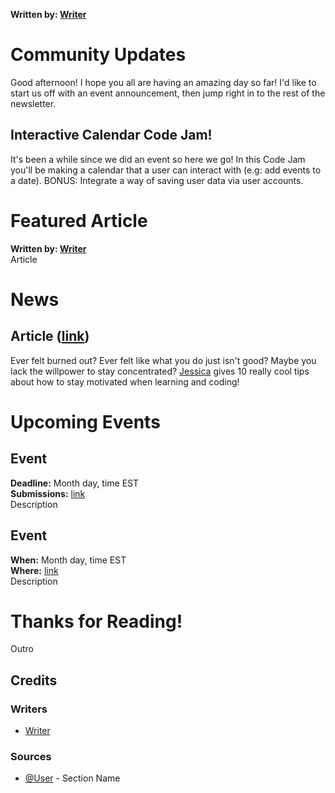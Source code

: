 **Written by: [Writer]()**
# Community Updates
Good afternoon! I hope you all are having an amazing day so far! I'd like to start us off with an event announcement, then jump right in to the rest of the newsletter.

## Interactive Calendar Code Jam!
It's been a while since we did an event so here we go! In this Code Jam you'll be making a calendar that a user can interact with (e.g: add events to a date). BONUS: Integrate a way of saving user data via user accounts.

# Featured Article
**Written by: [Writer]()**<br>
Article
<!-- > Quote *([@User]())* -->

# News
## Article ([link](https://coder-coder.com/stay-motivated-learning-code/))
Ever felt burned out? Ever felt like what you do just isn't good? Maybe you lack the willpower to stay concentrated? [Jessica](https://coder-coder.com/about/) gives 10 really cool tips about how to stay motivated when learning and coding!

# Upcoming Events
## Event
**Deadline:** Month day, time EST<br>
**Submissions:** [link]()<br>
Description

## Event
**When:** Month day, time EST<br>
**Where:** [link]()<br>
Description

# Thanks for Reading!
Outro

## Credits
### Writers
+ [Writer]()

### Sources
+ [@User]() - Section Name
